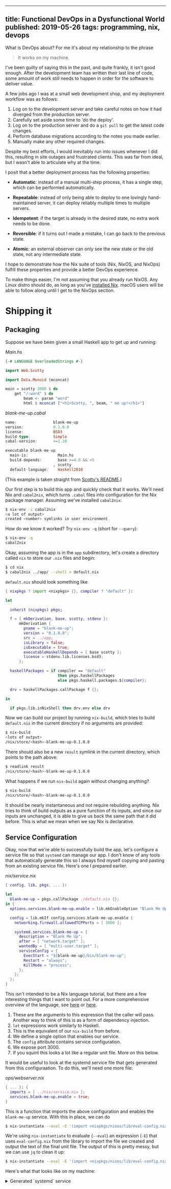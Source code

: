 --------------------------------------------------------------------------------
title: Functional DevOps in a Dysfunctional World
published: 2019-05-26
tags: programming, nix, devops
--------------------------------------------------------------------------------

What is DevOps about? For me it's about my relationship to the phrase

> It works on my machine.

I've been guilty of saying this in the past, and quite frankly, it isn't good
enough. After the development team has written their last line of code, some
amount of work still needs to happen in order for the software to deliver value.

A few jobs ago I was at a small web development shop, and my deployment
workflow was as follows:

1. Log on to the development server and take careful notes on how it had diverged from the production server.
1. Carefully set aside some time to 'do the deploy'.
1. Log on to the production server and do a `git pull` to get the latest code changes.
1. Perform database migrations according to the notes you made earlier.
1. Manually make any other required changes.

Despite my best efforts, I would inevitably run into issues whenever I did
this, resulting in site outages and frustrated clients. This was far from
ideal, but I wasn't able to articulate why at the time.

I posit that a better deployment process has the following properties:

- **Automatic**: instead of a manual multi-step process, it has a single step,
  which can be performed automatically.

- **Repeatable**: instead of only being able to deploy to one lovingly
  hand-maintained server, it can deploy reliably multiple times to multiple
  servers.

- **Idempotent**: if the target is already in the desired state, no extra work
  needs to be done.

- **Reversible**: if it turns out I made a mistake, I can go back to the
  previous state.

- **Atomic**: an external observer can only see the new state or the old state,
  not any intermediate state.

I hope to demonstrate how the Nix suite of tools (Nix, NixOS, and NixOps)
fulfill these properties and provide a better DevOps experience.

To make things easier, I'm not assuming that you already run NixOS. Any Linux
distro should do, as long as you've [installed
Nix](https://nixos.org/nix/download.html). macOS users will be able to follow
along until I get to the NixOps section.

# Shipping it

## Packaging

Suppose we have been given a small Haskell app to get up and running:

*Main.hs*
```haskell
{-# LANGUAGE OverloadedStrings #-}

import Web.Scotty

import Data.Monoid (mconcat)

main = scotty 3000 $ do
    get "/:word" $ do
        beam <- param "word"
        html $ mconcat ["<h1>Scotty, ", beam, " me up!</h1>"]
```

*blank-me-up.cabal*
```haskell
name:                blank-me-up
version:             0.1.0.0
license:             BSD3
build-type:          Simple
cabal-version:       >=1.10

executable blank-me-up
  main-is:             Main.hs
  build-depends:       base >=4.9 && <5
                     , scotty
  default-language:    Haskell2010
```

(This example is taken straight from [Scotty's
README](https://github.com/scotty-web/scotty/blob/306fee7121dc41a55bd4e9b785f8366198de7e3c/README.md#scotty-).)

Our first step is to build this app and quickly check that it works. We'll need
Nix and `cabal2nix`, which turns `.cabal` files into configuration for the Nix
package manager. Assuming we've installed `cabal2nix`:

```bash
$ nix-env -i cabal2nix
<a lot of output>
created <number> symlinks in user environment
```
How do we know it worked? Try `nix-env -q` (short for `--query`):

```bash
$ nix-env -q
cabal2nix
```

Okay, assuming the app is in the `app` subdirectory, let's create a directory
called `nix` to store our `.nix` files and begin:

```bash
$ cd nix
$ cabal2nix ../app/ --shell > default.nix
```

`default.nix` should look something like 

```nix
{ nixpkgs ? import <nixpkgs> {}, compiler ? "default" }:

let

  inherit (nixpkgs) pkgs;

  f = { mkDerivation, base, scotty, stdenv }:
      mkDerivation {
        pname = "blank-me-up";
        version = "0.1.0.0";
        src = ../app;
        isLibrary = false;
        isExecutable = true;
        executableHaskellDepends = [ base scotty ];
        license = stdenv.lib.licenses.bsd3;
      };

  haskellPackages = if compiler == "default"
                       then pkgs.haskellPackages
                       else pkgs.haskell.packages.${compiler};

  drv = haskellPackages.callPackage f {};

in

  if pkgs.lib.inNixShell then drv.env else drv
```

Now we can build our project by running `nix-build`, which tries to build
`default.nix` in the current directory if no arguments are provided:

```bash
$ nix-build
<lots of output>
/nix/store/<hash>-blank-me-up-0.1.0.0
```

There should also be a new `result` symlink in the current directory, which
points to the path above:

```bash
$ readlink result
/nix/store/<hash>-blank-me-up-0.1.0.0
```

What happens if we run `nix-build` again without changing anything?

```bash
$ nix-build
/nix/store/<hash>-blank-me-up-0.1.0.0
```

It should be nearly instantaneous and not require rebuilding anything. Nix
tries to think of build outputs as a pure function of its inputs, and since our
inputs are unchanged, it is able to give us back the same path that it did
before. This is what we mean when we say Nix is declarative.

## Service Configuration

Okay, now that we're able to successfully build the app, let's configure a
service file so that `systemd` can manage our app. I don't know of any tools
that automatically generate this so I always find myself copying and pasting
from an existing service file. Here's one I prepared earlier.

*nix/service.nix*
```nix
{ config, lib, pkgs, ... }:                                               #1

let                                                                       #2
  blank-me-up = pkgs.callPackage ./default.nix {};                        #3
in {
  options.services.blank-me-up.enable = lib.mkEnableOption "Blank Me Up"; #4

  config = lib.mkIf config.services.blank-me-up.enable {                  #5
    networking.firewall.allowedTCPPorts = [ 3000 ];                       #6

    systemd.services.blank-me-up = {                                      #7
      description = "Blank Me Up";
      after = [ "network.target" ];
      wantedBy = [ "multi-user.target" ];
      serviceConfig = {
        ExecStart = "${blank-me-up}/bin/blank-me-up";
        Restart = "always";
        KillMode = "process";
      };
    };
  };
}
```

This isn't intended to be a Nix language tutorial, but there are a few
interesting things that I want to point out. For a more comprehensive overview
of the language, see
[here](https://medium.com/@MrJamesFisher/nix-by-example-a0063a1a4c55) or
[here](https://nixos.org/nix/manual/#ch-expression-language).

1. These are the arguments to this expression that the caller will pass.
   Another way to think of this is as a form of dependency injection.
1. `let` expressions work similarly to Haskell.
1. This is the equivalent of our `nix-build` from before.
1. We define a single option that enables our service.
1. The `config` attribute contains service configuration.
1. We expose port 3000.
1. If you squint this looks a lot like a regular unit file. More on this below.

It would be useful to look at the systemd service file that gets generated
from this configuraation. To do this, we'll need one more file:

*ops/webserver.nix*
```nix
{ ... }: {
  imports = [ ../nix/service.nix ];
  services.blank-me-up.enable = true;
}
```

This is a function that imports the above configuration and enables the
`blank-me-up` service. With this in place, we can do

```bash
$ nix-instantiate --eval -E '(import <nixpkgs/nixos/lib/eval-config.nix> { modules = [./ops/webserver.nix]; }).config.systemd.units."blank-me-up.service".text'
```

We're using `nix-instantiate` to evaluate (`--eval`) an expression (`-E`) that
uses `eval-config.nix` from the library to import the file we created and
output the text of the final unit file. The output of this is pretty messy, but
we can use `jq` to clean it up:

```bash
$ nix-instantiate --eval -E '(import <nixpkgs/nixos/lib/eval-config.nix> { modules = [./ops/webserver.nix]; }).config.systemd.units."blank-me-up.service".text' | jq -r
```

Here's what that looks like on my machine:

<details>
<summary style="cursor: pointer;">Generated `systemd` service</summary>
```default
[Unit]
After=network.target
Description=Blank Me Up

[Service]
Environment="LOCALE_ARCHIVE=/nix/store/6zw7gxja0gvbdzm0gl73xydkdffwbapr-glibc-locales-2.27/lib/locale/locale-archive"
Environment="PATH=/nix/store/d9s1kq1bnwqgxwcvv4zrc36ysnxg8gv7-coreutils-8.30/bin:/nix/store/krhqmaqal0gklh15rs2bwrqzz8mg9lrn-findutils-4.6.0/bin:/nix/store/wnjv27b3j6jfdl0968xpcymlc7chpqil-gnugrep-3.3/bin:/nix/store/x1khw8x0465xhkv6w31af75syyyxc65j-gnused-4.7/bin:/nix/store/dz4mrfbjjlzj8g9j66nmkrzvny40pzcc-systemd-239.20190219/bin:/nix/store/d9s1kq1bnwqgxwcvv4zrc36ysnxg8gv7-coreutils-8.30/sbin:/nix/store/krhqmaqal0gklh15rs2bwrqzz8mg9lrn-findutils-4.6.0/sbin:/nix/store/wnjv27b3j6jfdl0968xpcymlc7chpqil-gnugrep-3.3/sbin:/nix/store/x1khw8x0465xhkv6w31af75syyyxc65j-gnused-4.7/sbin:/nix/store/dz4mrfbjjlzj8g9j66nmkrzvny40pzcc-systemd-239.20190219/sbin"
Environment="TZDIR=/nix/store/5dqqp2qyyw1j69zg1r9iydjpbx9j886x-tzdata-2019a/share/zoneinfo"



ExecStart=/nix/store/1c4mkx5bd1sj285x06g6293pbqaw4bl5-blank-me-up-0.1.0.0/bin/blank-me-up
KillMode=process
Restart=always
```
</details>

Hopefully at this point you're convinced that Nix can take some quasi-JSON and
turn it into a binary and a `systemd` service file. Let's deploy this!

## Deploying

First, we install NixOps:

```bash
$ nix-env -i nixops
```

We also have to set up VirtualBox, which I'll be using as my deploy target. If
you're using NixOS this is as simple as adding the following lines to
`configuration.nix`:

```nix
virtualisation.virtualbox.host.enable = true;
virtualisation.virtualbox.guest.enable = true;
```

and running `sudo nixos-rebuild switch`. If you're using another Linux distro,
install VirtualBox and set up a host-only network called `vboxnet0`.

We'll be using the [instructions from the
manual](https://nixos.org/nixops/manual/#idm140737318606176) as our starting
point. Create two files:

*ops/trivial.nix*
```nix
{
  network.description = "Web server";
  network.enableRollback = true;

  webserver = import ./webserver.nix;
}
```

*ops/trivial-vbox.nix*
```nix
{
  webserver =
    { config, pkgs, ... }:
    { deployment.targetEnv = "virtualbox";
      deployment.virtualbox.headless = true; # don't show a display
      deployment.virtualbox.memorySize = 1024; # megabytes
      deployment.virtualbox.vcpu = 2; # number of cpus
    };
}
```

We should now be able to create a new deployment:

```bash
$ cd ops
$ nixops create trivial.nix trivial-vbox.nix -d trivial
```

and deploy it:

```bash
$ nixops deploy -d trivial
```

and assuming that everything goes well, we should see a lot of terminal output
and at least one mention of `ssh://root@<ip>`, which is the IP of our target.

We should then be able to go to `http://<ip>:3000` and see our web app in
action!

NixOps also allows us to SSH in for troubleshooting purposes or to view logs:

```bash
$ nixops ssh -d trivial webserver
<...>
[root@webserver:~]# systemctl status blank-me-up
```

# Responding to change

This is fantastic, but deployments are rarely fire-and-forget. What happens
when our requirements change? In fact, there's a serious issue with our
application, which is that it hardcodes the port that it listens on. If we
wanted it to listen on a different port, or to run more than one instance of it
on the same machine, we'd need to do something differently.

The correct solution would be to talk to the developers and have them implement
support, but in the meantime, how should we proceed?

## Patching

Nix gives us full control over each part of the build and deployment process,
and we can patch the software as a stopgap measure. Although this scenario is
somewhat contrived, I have in fact had to take matters into my own hands like
this in the past when the development team hasn't been able to prioritise
fixing a production issue.

Our new expression looks like this:

*nix/patched.nix*
```nix
args@{ nixpkgs ? import <nixpkgs> {}, compiler ? "default" }:

(import ./default.nix args).overrideAttrs (old: {
  postPatch = let
    oldImport = ''
      import Web.Scotty
    '';
    newImport = ''
      import Web.Scotty
      import System.Environment (getArgs)
    '';
    oldMain = ''
      main = scotty 3000 $ do
    '';
    newMain = ''
      main = getArgs >>= \(port:_) -> scotty (read port) $ do
    '';
  in ''
    substituteInPlace Main.hs --replace '${oldImport}' '${newImport}'
    substituteInPlace Main.hs --replace '${oldMain}'   '${newMain}'
    cat Main.hs
  '';
})
```

I've added that `cat Main.hs` at the end to

- confirm that the file was correctly patched
- emphasise that arbitrary shell commands can be executed

We can create a new service definition to use this expression:

*nix/service-patched.nix*
```nix
{ config, lib, pkgs, ... }:

let
  blank-me-up = pkgs.callPackage ./patched.nix { nixpkgs = pkgs; };
  cfg = config.services.blank-me-up;
in {
  options.services.blank-me-up.enable = lib.mkEnableOption "Blank Me Up";
  options.services.blank-me-up.port = lib.mkOption {
    default = 3000;
    type = lib.types.int;
  };

  config = lib.mkIf cfg.enable {
    networking.firewall.allowedTCPPorts = [ cfg.port ];

    systemd.services.blank-me-up = {
      description = "Blank Me Up";
      after = [ "network.target" ];
      wantedBy = [ "multi-user.target" ];
      serviceConfig = {
        ExecStart = "${blank-me-up}/bin/blank-me-up ${toString cfg.port}";
        Restart = "always";
        KillMode = "process";
      };
    };
  };
}
```

We make sure to pass the configured port in on startup and open the firewall
appropriately.

## Deploying (Again)

We update `webserver.nix` to use the patched service and specify a different
port:

```nix
{ ... }: {
  imports = [ ../nix/service-patched.nix ];
  services.blank-me-up.enable = true;
  services.blank-me-up.port = 3001;
}
```

And we can deploy again!

```bash
$ nixops deploy -d trivial
```

The service should now be running on `http://<ip>:3001` instead of
`http://<ip>:3000`.

